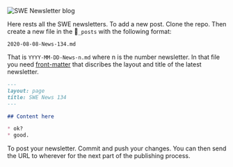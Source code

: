 ![SWE Newsletter blog](https://user-images.githubusercontent.com/4499581/86033727-4f034680-ba31-11ea-87b8-96bc8bf75de0.png)

Here rests all the SWE newsletters. To add a new post. Clone the repo. Then create a new file in the 📁`_posts` with the following format:

```
2020-08-08-News-134.md
```

That is `YYYY-MM-DD-News-n.md` where n is the number newsletter. In that file you need [front-matter](https://jekyllrb.com/docs/front-matter/) that discribes the layout and title of the latest newsletter.

```markdown
---
layout: page
title: SWE News 134
---

## Content here

* ok?
* good.
```

To post your newsletter. Commit and push your changes. You can then send the URL to wherever for the next part of the publishing process.
